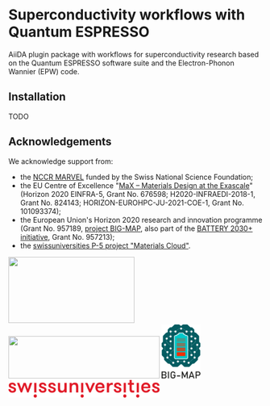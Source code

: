 # Superconductivity workflows with Quantum ESPRESSO

AiiDA plugin package with workflows for superconductivity research based on the Quantum ESPRESSO software suite and the Electron-Phonon Wannier (EPW) code.

## Installation

TODO

## Acknowledgements
We acknowledge support from:
* the [NCCR MARVEL](http://nccr-marvel.ch/) funded by the Swiss National Science Foundation;
* the EU Centre of Excellence "[MaX – Materials Design at the Exascale](http://www.max-centre.eu/)" (Horizon 2020 EINFRA-5, Grant No. 676598; H2020-INFRAEDI-2018-1, Grant No. 824143; HORIZON-EUROHPC-JU-2021-COE-1, Grant No. 101093374);
* the European Union's Horizon 2020 research and innovation programme (Grant No. 957189, [project BIG-MAP](https://www.big-map.eu), also part of the [BATTERY 2030+ initiative](https://battery2030.eu), Grant No. 957213);
* the [swissuniversities P-5 project "Materials Cloud"](https://www.materialscloud.org/swissuniversities).

<img src="https://raw.githubusercontent.com/aiidateam/aiida-quantumespresso/develop/docs/source/images/MARVEL.png" width="250px" height="131px"/>
<img src="https://raw.githubusercontent.com/aiidateam/aiida-quantumespresso/develop/docs/source/images/MaX.png" width="300px" height="84px"/>
<img src="https://raw.githubusercontent.com/aiidateam/aiida-quantumespresso/develop/docs/source/images/BIG-MAP_logo.png" width="77px" height="107px"/>
<img src="https://raw.githubusercontent.com/aiidateam/aiida-quantumespresso/develop/docs/source/images/swissuniversities.png" width="300px" height="35px"/>
